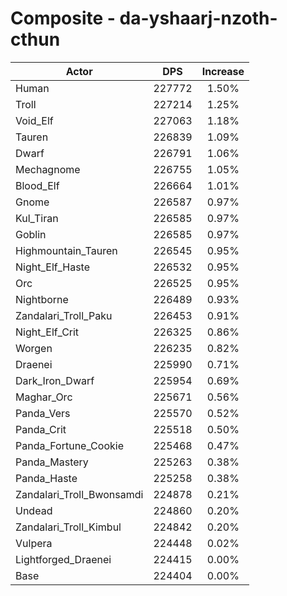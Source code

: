 # Composite - da-yshaarj-nzoth-cthun
| Actor | DPS | Increase |
|---|:---:|:---:|
|Human|227772|1.50%|
|Troll|227214|1.25%|
|Void_Elf|227063|1.18%|
|Tauren|226839|1.09%|
|Dwarf|226791|1.06%|
|Mechagnome|226755|1.05%|
|Blood_Elf|226664|1.01%|
|Gnome|226587|0.97%|
|Kul_Tiran|226585|0.97%|
|Goblin|226585|0.97%|
|Highmountain_Tauren|226545|0.95%|
|Night_Elf_Haste|226532|0.95%|
|Orc|226525|0.95%|
|Nightborne|226489|0.93%|
|Zandalari_Troll_Paku|226453|0.91%|
|Night_Elf_Crit|226325|0.86%|
|Worgen|226235|0.82%|
|Draenei|225990|0.71%|
|Dark_Iron_Dwarf|225954|0.69%|
|Maghar_Orc|225671|0.56%|
|Panda_Vers|225570|0.52%|
|Panda_Crit|225518|0.50%|
|Panda_Fortune_Cookie|225468|0.47%|
|Panda_Mastery|225263|0.38%|
|Panda_Haste|225258|0.38%|
|Zandalari_Troll_Bwonsamdi|224878|0.21%|
|Undead|224860|0.20%|
|Zandalari_Troll_Kimbul|224842|0.20%|
|Vulpera|224448|0.02%|
|Lightforged_Draenei|224415|0.00%|
|Base|224404|0.00%|
